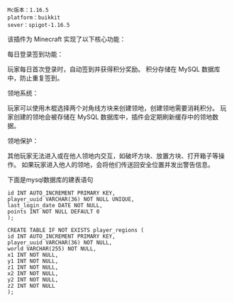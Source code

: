 ```
Mc版本：1.16.5
platform：buikkit
sever：spigot-1.16.5
```
该插件为 Minecraft 实现了以下核心功能：

每日登录签到功能：

玩家每日首次登录时，自动签到并获得积分奖励。
积分存储在 MySQL 数据库中，防止重复签到。

领地系统：

玩家可以使用木棍选择两个对角线方块来创建领地，创建领地需要消耗积分。
玩家创建的领地会被存储在 MySQL 数据库中，插件会定期刷新缓存中的领地数据。

领地保护：

其他玩家无法进入或在他人领地内交互，如破坏方块、放置方块、打开箱子等操作。
如果玩家进入他人的领地，会将他们传送回安全位置并发出警告信息。

下面是mysql数据库的建表语句

```CREATE TABLE IF NOT EXISTS player_rewards (
id INT AUTO_INCREMENT PRIMARY KEY,
player_uuid VARCHAR(36) NOT NULL UNIQUE,
last_login_date DATE NOT NULL,
points INT NOT NULL DEFAULT 0
);

CREATE TABLE IF NOT EXISTS player_regions (
id INT AUTO_INCREMENT PRIMARY KEY,
player_uuid VARCHAR(36) NOT NULL,
world VARCHAR(255) NOT NULL,
x1 INT NOT NULL,
y1 INT NOT NULL,
z1 INT NOT NULL,
x2 INT NOT NULL,
y2 INT NOT NULL,
z2 INT NOT NULL
);
```